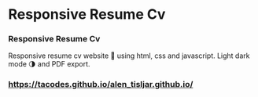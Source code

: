 # Responsive Resume Cv

### Responsive Resume Cv
Responsive resume cv website 📄 using html, css and javascript. Light dark mode 🌗 and PDF export.
### https://tacodes.github.io/alen_tisljar.github.io/
